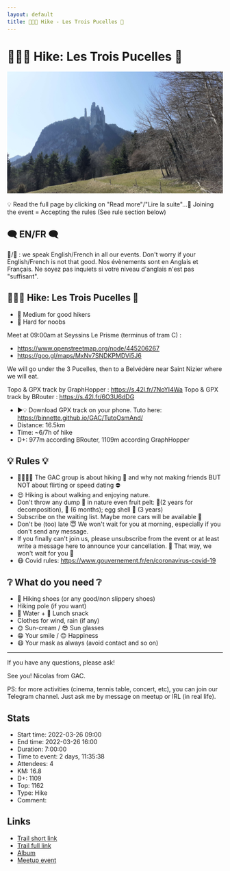 ```yaml
---
layout: default
title: 🥾🔵🔴 Hike - Les Trois Pucelles 🖖
---
```


# 🥾🔵🔴 Hike: Les Trois Pucelles 🖖

![2022-03-26](../img/orig/2022-03-26.jpg)

💡 Read the full page by clicking on "Read more"/"Lire la suite"...💜
Joining the event = Accepting the rules (See rule section below)

##  🗨️ EN/FR 🗨️ 
🦅/🐓 : we speak English/French in all our events. Don't worry if your English/French is not that good. Nos évènements sont en Anglais et Français. Ne soyez pas inquiets si votre niveau d'anglais n'est pas "suffisant".

##  🥾🔵🔴 Hike: Les Trois Pucelles 🖖

* 🔵 Medium for good hikers
* 🔴 Hard for noobs

Meet at 09:00am at Seyssins Le Prisme (terminus of tram C) :

* https://www.openstreetmap.org/node/445206267
* https://goo.gl/maps/MxNv7SNDKPMDVi5J6

We will go under the 3 Pucelles, then to a Belvédère near Saint Nizier where we will eat.

Topo & GPX track by GraphHopper : https://s.42l.fr/7NoYI4Wa
Topo & GPX track by BRouter : https://s.42l.fr/6O3U6dDG
* ▶💡 Download GPX track on your phone. Tuto here: https://binnette.github.io/GAC/TutoOsmAnd/
* Distance: 16.5km
* Time: \~6/7h of hike
* D+: 977m according BRouter, 1109m according GraphHopper

##  💡 Rules 💡 

* 🚶‍♀️🚶‍♂️ The GAC group is about hiking 🥾 and why not making friends BUT NOT about flirting or speed dating ⛔
* 😍 Hiking is about walking and enjoying nature.
* Don't throw any dump 🚮 in nature even fruit pelt: 🍌(2 years for decomposition), 🍊 (6 months); egg shell 🥚 (3 years)
* Subscribe on the waiting list. Maybe more cars will be available 🚗
* Don't be (too) late 😇 We won't wait for you at morning, especially if you don't send any message.
* If you finally can't join us, please unsubscribe from the event or at least write a message here to announce your cancellation. 💜 That way, we won't wait for you 💜
* 😷 Covid rules: https://www.gouvernement.fr/en/coronavirus-covid-19

##  ❔ What do you need ❔ 

* 🥾 Hiking shoes (or any good/non slippery shoes)
* Hiking pole (if you want)
* 🧃 Water + 🍫 Lunch snack
* Clothes for wind, rain (if any)
* 🌞 Sun-cream / 😎 Sun glasses
* 😁 Your smile / 😊 Happiness
* 😷 Your mask as always (avoid contact and so on)

***

If you have any questions, please ask!

See you! Nicolas from GAC.

PS: for more activities (cinema, tennis table, concert, etc), you can join our Telegram channel. Just ask me by message on meetup or IRL (in real life).

## Stats

- Start time: 2022-03-26 09:00
- End time: 2022-03-26 16:00
- Duration: 7:00:00
- Time to event: 2 days, 11:35:38
- Attendees: 4
- KM: 16.8
- D+: 1109
- Top: 1162
- Type: Hike
- Comment: 

## Links

- [Trail short link](https://s.42l.fr/7NoYI4Wa)
- [Trail full link]()
- [Album](https://binnette.github.io/GacImg2022/2022-03-26-🥾🔵🔴-Hike-Les-Trois-Pucelles-🖖.html)
- [Meetup event](https://www.meetup.com/grenoble-adventure-club-english-french/events/284808200/)
